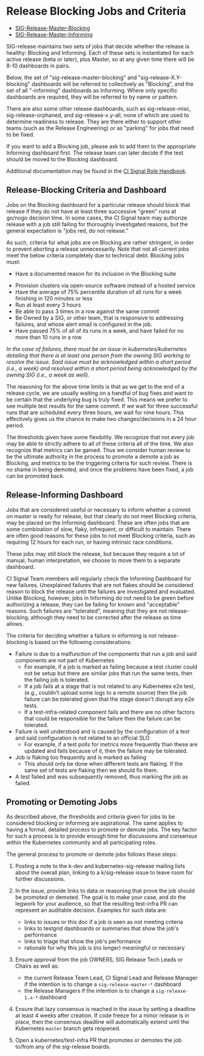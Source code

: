 # Release Blocking Jobs and Criteria

* [SIG-Release-Master-Blocking](https://testgrid.k8s.io/sig-release-master-blocking)
* [SIG-Release-Master-Informing](https://testgrid.k8s.io/sig-release-master-informing)

SIG-release maintains two sets of jobs that decide whether the release is
healthy: Blocking and Informing.  Each of these sets is instantiated for each
active release (beta or later), plus Master, so at any given time there will
be 8-10 dashboards in pairs.

Below, the set of "sig-release-master-blocking" and "sig-release-X.Y-blocking"
dashboards will be referred to collectively as "Blocking", and the set of all
"-informing" dashboards as Informing.  Where only specific dashboards are
required, they will be referred to by name or pattern.

There are also some other release dashboards, such as sig-release-misc,
sig-release-orphaned, and sig-release-x.y-all, none of which are used to
determine readiness to release.  They are there either to support other
teams (such as the Release Engineering) or as "parking" for jobs that need to
be fixed.

If you want to add a Blocking job, please ask to add them to the appropriate
Informing dashboard first. The release team can later decide if the test should
be moved to the Blocking dashboard.

Additional documentation may be found in the [CI Signal Role Handbook](./release-team/role-handbooks/ci-signal/README.md).

## Release-Blocking Criteria and Dashboard

Jobs on the Blocking dashboard for a particular release should block that
release if they do not have at least three successive "green" runs at go/nogo
decision time.  In some cases, the CI Signal team may authorize release with a
job still failing for thoroughly investigated reasons, but the general
expectation is "jobs red, do not release."

As such, criteria for what jobs are on Blocking are rather stringent, in order
to prevent aborting a release unnecessarily.  Note that not all current jobs
meet the below criteria completely due to technical debt.  Blocking jobs must:

- Have a documented reason for its inclusion in the Blocking suite
<!-- TODO(spiffxp, jberkus):
  - need to determine by policy where such documentation would exist
  - this will probably be tied to the process of adding new jobs
-->
- Provision clusters via open-source software instead of a hosted service
- Have the average of 75% percentile duration of all runs for a week finishing in 120 minutes or less
- Run at least every 3 hours
- Be able to pass 3 times in a row against the same commit
- Be Owned by a SIG, or other team, that is responsive to addressing failures, and whose alert email is configured in the job.
- Have passed 75% of all of its runs in a week, and have failed for no more than 10 runs in a row

*In the case of failures, there must be an issue in kubernetes/kubernetes
detailing that there is at least one person from the owning SIG working to
resolve the issue. Said issue must be acknowledged within a short period
(i.e., a week) and resolved within a short period being acknowledged by the
owning SIG (i.e., a week as well).*

The reasoning for the above time limits is that as we get to the end of a release cycle,
we are usually waiting on a handful of bug fixes and want to be certain that
the underlying bug is truly fixed. This means we prefer to see multiple test
results for the same commit. If we wait for three successful runs that are
scheduled every three hours, we wait for nine hours.  This effectively gives
us the chance to make two changes/decisions in a 24 hour period.

The thresholds given have some flexibility. We recognize that not every job may be
able to strictly adhere to all of these criteria all of the time.  We also
recognize that metrics can be gamed. Thus we consider human review to be the
ultimate authority in the process to promote a demote a job as
Blocking, and metrics to be the triggering criteria for such review.
There is no shame in being demoted, and once the problems have been fixed, a
job can be promoted back.

## Release-Informing Dashboard



Jobs that are considered useful or necessary to inform whether a commit on
master is ready for release, but that clearly do not meet Blocking
criteria, may be placed on the Informing dashboard. These
are often jobs that are some combination of slow, flaky, infrequent, or
difficult to maintain.  There are often good reasons for these jobs to not meet
Blocking criteria, such as requiring 12 hours for each run, or having
intrinsic race conditions.

These jobs may still block the release, but because they require a lot of
manual, human interpretation, we choose to move them to a separate dashboard.

CI Signal Team members will regularly check the Informing Dashboard for new
failures.  Unexplained failures that are not flakes should be considered reason
to block the release until the failures are investigated and evaluated.
Unlike Blocking, however, jobs in Informing do not need to be green before
authorizing a release, they can be failing for known and "acceptable" reasons.
Such failures are "tolerated", meaning that they are not release-blocking, although
they need to be corrected after the release as time allows.

The criteria for deciding whether a failure in informing is not release-blocking is
based on the following considerations:

* Failure is due to a malfunction of the components that run a job and said
  components are not part of Kubernetes
  * For example, if a job is marked as failing because a test cluster could not be setup
    but there are similar jobs that run the same tests, then the failing job
    is tolerated.
  * If a job fails at a stage that is not related to any Kubernetes e2e test,
    (e.g., couldn't upload some logs to a remote source) then the job failure can be
    tolerated given that the stage doesn't disrupt any e2e tests.
  * If a test-infra-related component fails and there are no other factors
    that could be responsible for the failure then the failure can be tolerated.
* Failure is well understood and is caused by the configuration of a test and said
  configuration is not related to an official SLO
  * For example, if a test polls for metrics more frequently than these are
    updated and fails because of it, then the failure may be tolerated.
* Job is flaking too frequently and is marked as failing
  * This should only be done when different tests are flaking. If the same set
    of tests are flaking then we should fix them.
* A test failed and was subsequently removed, thus marking the job as failed.

## Promoting or Demoting Jobs

As described above, the thresholds and criteria given for jobs to be considered
blocking or informing are aspirational. The same applies to having a formal,
detailed process to promote or demote jobs. The key factor for such a process is
to provide enough time for discussions and consensus within the Kubernetes
community and all participating roles.

The general process to promote or demote jobs follows these steps:

1. Posting a note to the k-dev and kubernetes-sig-release mailing lists about
   the overall plan, linking to a k/sig-release issue to leave room for
   further discussions.

1. In the issue, provide links to data or reasoning that prove the job should be
   promoted or demoted. The goal is to make your case, and do the legwork for
   your audience, so that the resulting test-infra PR can represent an auditable
   decision. Examples for such data are:

   - links to issues or this doc if a job is seen as not meeting criteria
   - links to testgrid dashboards or summaries that show the job's performance
   - links to triage that show the job's performance
   - rationale for why this job is (no longer) meaningful or necessary

1. Ensure approval from the job OWNERS, SIG Release Tech Leads or Chairs as well
   as:

   - the current Release Team Lead, CI Signal Lead and Release Manager if the
     intention is to change a `sig-release-master-*` dashboard
   - the Release Managers if the intention is to change a `sig-release-1.x-*`
     dashboard

1. Ensure that lazy consensus is reached in the issue by setting a deadline at
   least 4 weeks after creation. If code freeze for a minor release is in place,
   then the consensus deadline will automatically extend until the Kubernetes
   `master` branch gets reopened.

1. Open a kubernetes/test-infra PR that promotes or demotes the job to/from any
   of the sig-release boards.
